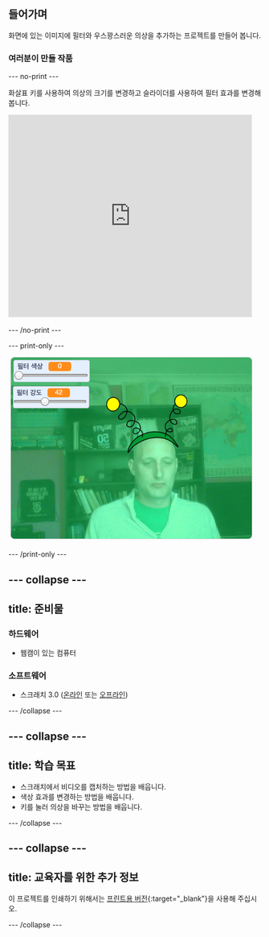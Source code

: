## 들어가며

화면에 있는 이미지에 필터와 우스꽝스러운 의상을 추가하는 프로젝트를 만들어 봅니다.

### 여러분이 만들 작품

--- no-print ---

화살표 키를 사용하여 의상의 크기를 변경하고 슬라이더를 사용하여 필터 효과를 변경해봅니다. 

<iframe src="https://scratch.mit.edu/projects/384705742/embed" allowtransparency="true" width="485" height="402" frameborder="0" scrolling="no" allowfullscreen mark="crwd-mark"></iframe>

--- /no-print ---

--- print-only ---

![완료 된 프로젝트](images/final.png)

--- /print-only ---

--- collapse ---
---
title: 준비물
---

### 하드웨어

+ 웹캠이 있는 컴퓨터

### 소프트웨어

+ 스크래치 3.0 ([온라인](https://rpf.io/scratchon) 또는 [오프라인](https://rpf.io/scratchoff))

--- /collapse ---

--- collapse ---
---
title: 학습 목표
---

- 스크래치에서 비디오를 캡처하는 방법을 배웁니다.
- 색상 효과를 변경하는 방법을 배웁니다.
- 키를 눌러 의상을 바꾸는 방법을 배웁니다.

--- /collapse ---

--- collapse ---
---
title: 교육자를 위한 추가 정보
---

이 프로젝트를 인쇄하기 위해서는 [프린트용 버전](https://projects.raspberrypi.org/ko-KR/projects/scratchchat-filters/print){:target="_blank"}을 사용해 주십시오.

--- /collapse ---
